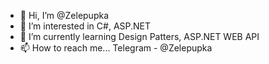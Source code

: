 - 👋 Hi, I’m @Zelepupka
- 👀 I’m interested in C#, ASP.NET
- 🌱 I’m currently learning Design Patters, ASP.NET WEB API
- 📫 How to reach me...
      Telegram - @Zelepupka

<!---
Zelepupka/Zelepupka is a ✨ special ✨ repository because its `README.md` (this file) appears on your GitHub profile.
You can click the Preview link to take a look at your changes.
--->
